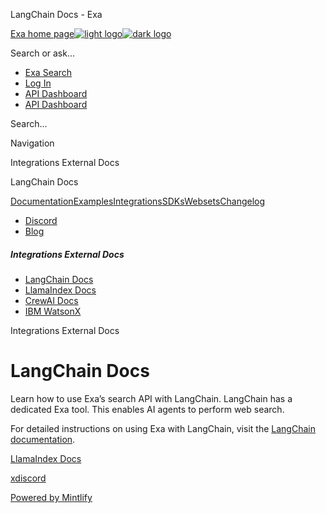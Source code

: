 LangChain Docs - Exa

[Exa home page![light logo](https://mintlify.s3.us-west-1.amazonaws.com/exa-52/logo/light.png)![dark logo](https://mintlify.s3.us-west-1.amazonaws.com/exa-52/logo/dark.png)](/)

Search or ask...

* [Exa Search](https://exa.ai/search)
* [Log In](https://dashboard.exa.ai/login)
* [API Dashboard](https://dashboard.exa.ai/login?redirect=/)
* [API Dashboard](https://dashboard.exa.ai/login?redirect=/)

Search...

Navigation

Integrations External Docs

LangChain Docs

[Documentation](/reference/getting-started)[Examples](/examples/exa-mcp)[Integrations](/integrations/lang-chain-docs)[SDKs](/sdks/python-sdk-specification)[Websets](/websets/overview)[Changelog](/changelog/auto-search-as-default)

- [Discord](https://discord.com/invite/HCShtBqbfV)
- [Blog](https://exa.ai/blog)

##### Integrations External Docs

* [LangChain Docs](/integrations/lang-chain-docs)
* [LlamaIndex Docs](/integrations/llamaIndex-docs)
* [CrewAI Docs](/integrations/crew-ai-docs)
* [IBM WatsonX](/integrations/ibm-watsonx-docs)

Integrations External Docs

# LangChain Docs

Learn how to use Exa’s search API with LangChain. LangChain has a dedicated Exa tool. This enables AI agents to perform web search.

For detailed instructions on using Exa with LangChain, visit the [LangChain documentation](https://python.langchain.com/v0.2/docs/integrations/tools/exa_search/#using-the-exa-sdk-as-langchain-agent-tools).

[LlamaIndex Docs](/integrations/llamaIndex-docs)

[x](https://twitter.com/exaailabs)[discord](https://discord.com/invite/HCShtBqbfV)

[Powered by Mintlify](https://mintlify.com/preview-request?utm_campaign=poweredBy&utm_medium=referral&utm_source=docs.exa.ai)